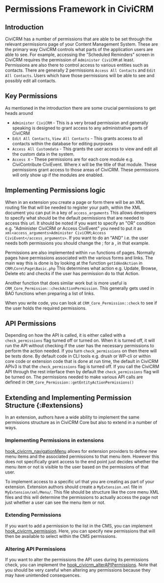 # Permissions Framework in CiviCRM

## Introduction

CiviCRM has a number of permissions that are able to be set through the relevant permissions page of your Content Management System. These are the primary way CiviCRM controls what parts of the application users are able to see. For example, accessing the "Scheduled Reminders" screen in CiviCRM requires the permission of `Administer CiviCRM` at least. Permissions are also there to control access to various entities such as contacts. There are generally 2 permissions `Access All Contacts` and `Edit All Contacts`. Users which have those permissions will be able to see and possibly edit all contacts.

## Key Permissions

As mentioned in the introduction there are some crucial permissions to get heads around

* `Administer CiviCRM` - This is a very broad permission and generally speaking is designed to grant access to any administrative parts of CiviCRM
* `Edit All Contacts`, `View All Contacts` - This grants access to all contacts within the database for editing purposes
* `Access All Customdata` - This grants the user access to view and edit all the custom data in the system. 
* `Access X` - These permissions are for each core module e.g. CiviContribute CiviEvent. Where `X` will be the title of that module. These permissions grant access to those areas of CiviCRM. These permissions will only show up if the modules are enabled. 

## Implementing Permissions logic

When in an extension you create a page or form there will be an XML routing file that will be needed to register your path, within the XML document you can put in a key of `access_arguments` This allows developers to specify what should be the default permissions that are needed to access this url. It should be noted if you want to specify an "OR" condition e.g. "Administer CiviCRM *or* Access CiviEvent" you need to put it as `xml<access_arguments>Administer CiviCRM;Access CiviEvent</access_arguments>`. If you want to do an "AND" i.e. the user needs both permissions you should change the ; for a , in that example. 

Permissions are also implemented within `run` functions of pages. Normally pages have permissions associated with the various forms and links. The main way this is done is by looking at the function `getIdAndAction` in `CRM\Core\Page\Basic.php` This determines what action e.g. Update, Browse, Delete etc and checks if the user has permission do to that Action.

Another function that does similar work but is more useful is `CRM_Core_Permission::checkActionPermission`. This generally gets used in BAO functions when preparing a list of links.

When you write code, you can look at `CRM_Core_Permission::check` to see if the user holds the required permissions.

## API Permissions

Depending on how the API is called, it is either called with a `check_permissions` flag turned off or turned on. When it is turned off, it will run the API without checking if the user has the necessary permissions to perform the action needed. If you turn `check_permissions` on then there will be tests done. By default code in CLI tools e.g. drush or WP-cli or within core code or extension code that is done at run time, the default in CiviCRM APIv3 is that the `check_permissions` flag is turned off. If you call the CiviCRM API through the rest interface then by default the `check_permissions` flag will be turned on. The permissions needed to make various API calls are defined in `CRM_Core_Permission::getEntityActionPermissions()`

## Extending and Implementing Permission Structure {:#extensions}

In an extension, authors have a wide ability to implement the same permissions structure as in CiviCRM Core but also to extend in a number of ways.

### Implementing Permissions in extensions

[hook_civicrm_navigationMenu](/hooks/hook_civicrm_navigationMenu.md) allows for extension providers to define new menu items and the associated permissions to that menu item. However this does not specifically grant access to the end point just decides whether the menu item or not is visible to the user based on the permissions of that user.

To implement access to a specific url that you are creating as part of your extension. Extension authors should create a `MyExtension.xml` file in `MyExtension/xml/Menu/`. This file should be structure like the core menu XML files and this will determine the permissions to actually access the page not just whether a user can see the menu item or not.

### Extending Permissions

If you want to add a permission to the list in the CMS, you can implement [hook_civicrm_permission](/hooks/hook_civicrm_permission.md). Here, you can specify new permissions that will then be available to select within the CMS permissions.

### Altering API Permissions

If you want to alter the permissions the API uses during its permissions check, you can implement the [hook_civicrm_alterAPIPermissions](/hooks/hook_civicrm_alterAPIPermissions.md). Note that you should be very careful when altering any permissions because they may have unintended consequences.
